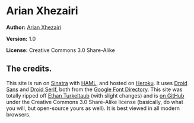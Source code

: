 # Arian Xhezairi

**Author:** [Arian Xhezairi](http://xhezairi.com)

**Version:** 1.0

**License:** Creative Commons 3.0 Share-Alike

## The credits.

This site is run on <a href="http://www.sinatrarb.com">Sinatra</a> with <a href="http://haml-lang.com">HAML</a>, and hosted on <a href="http://heroku.com">Heroku</a>. It uses <a href="http://code.google.com/webfonts/family?family=Droid+Sans">Droid Sans</a> and <a href="http://code.google.com/webfonts/family?family=Droid+Serif">Droid Serif</a>, both from the <a href="http://code.google.com/webfonts">Google Font Directory</a>. This site was totally ripped off <a href="http://ethan.heroku.com/">Ethan Turkeltaub</a> (with slight changes) and is <a href="http://github.com/tokolo/arian">on GitHub</a> under the Creative Commons 3.0 Share-Alike license (basically, do what you will, but open-source yours as well). It is best viewed in all modern browsers.</p>

